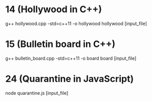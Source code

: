 # 14 (Hollywood in C++)
g++ hollywood.cpp -std=c++11 -o hollywood
hollywood [input_file]

# 15 (Bulletin board in C++)
g++ bulletin_board.cpp -std=c++11 -o board 
board [input_file]

# 24 (Quarantine in JavaScript)
node quarantine.js [input_file]
